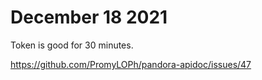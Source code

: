 # December 18 2021

Token is good for 30 minutes.

https://github.com/PromyLOPh/pandora-apidoc/issues/47
